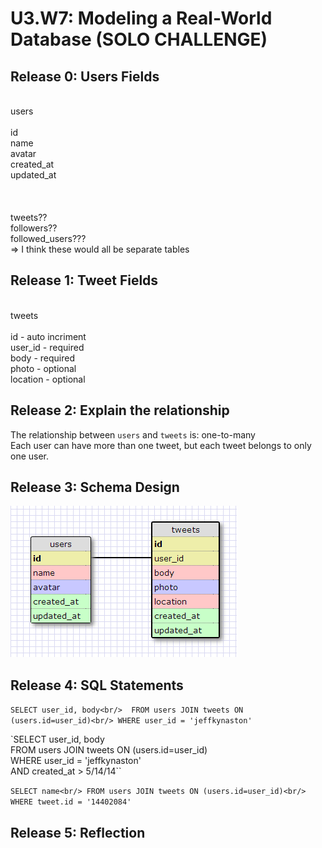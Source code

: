 # U3.W7: Modeling a Real-World Database (SOLO CHALLENGE)

## Release 0: Users Fields
<br/>
users<br/>
<br/>
id<br/>
name<br/>
avatar<br/>
created_at<br/>
updated_at<br/>
<br/>
<br/>
<br/>
tweets??<br/>
followers??<br/>
followed_users???<br/>
=> I think these would all be separate tables<br/>


## Release 1: Tweet Fields
<br/>
tweets<br/>
<br/>
id - auto incriment<br/>
user_id - required<br/>
body - required<br/>
photo - optional<br/>
location - optional<br/>


## Release 2: Explain the relationship
The relationship between `users` and `tweets` is: one-to-many<br/>
Each user can have more than one tweet, but each tweet belongs to only one user. 

## Release 3: Schema Design
<img src="../imgs/users-tweets.png">

## Release 4: SQL Statements
`SELECT user_id, body<br/> 
	FROM users JOIN tweets ON (users.id=user_id)<br/>
  	WHERE user_id = 'jeffkynaston'`<br/>

`SELECT user_id, body<br/>
	FROM users JOIN tweets ON (users.id=user_id)<br/>
  	WHERE user_id = 'jeffkynaston'<br/>
   	AND created_at > 5/14/14``<br/>

`SELECT name<br/>
	FROM users JOIN tweets ON (users.id=user_id)<br/>
		WHERE tweet.id = '14402084'`<br/>



## Release 5: Reflection
<!-- Be sure to add your reflection here!!! -->